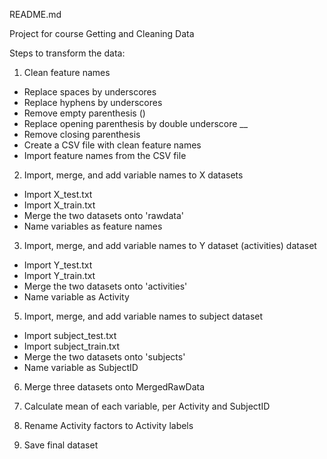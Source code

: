 README.md

Project for course Getting and Cleaning Data

Steps to transform the data:

1. Clean feature names
- Replace spaces by underscores
- Replace hyphens by underscores
- Remove empty parenthesis ()
- Replace opening parenthesis by double underscore __
- Remove closing parenthesis 
- Create a CSV file with clean feature names
- Import feature names from the CSV file

2. Import, merge, and add variable names to X datasets
- Import X_test.txt
- Import X_train.txt 
- Merge the two datasets onto 'rawdata'
- Name variables as feature names

3. Import, merge, and add variable names to Y dataset (activities) dataset
- Import Y_test.txt
- Import Y_train.txt 
- Merge the two datasets onto 'activities'
- Name variable as Activity

5. Import, merge, and add variable names to subject dataset
- Import subject_test.txt
- Import subject_train.txt 
- Merge the two datasets onto 'subjects'
- Name variable as SubjectID

6. Merge three datasets onto MergedRawData

7. Calculate mean of each variable, per Activity and SubjectID

8. Rename Activity factors to Activity labels

9. Save final dataset
